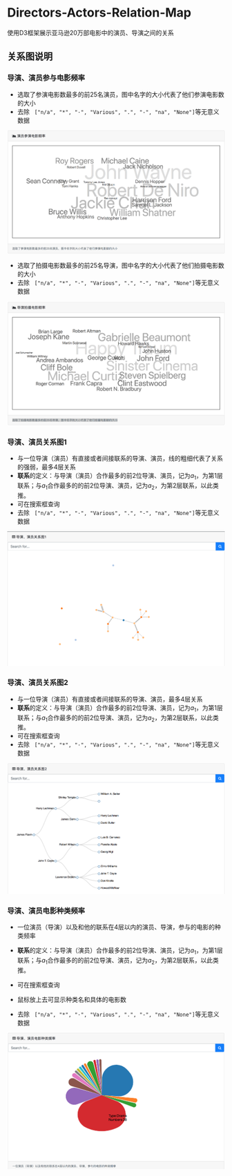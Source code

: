 # Directors-Actors-Relation-Map
使用D3框架展示亚马逊20万部电影中的演员、导演之间的关系

## 关系图说明

### 导演、演员参与电影频率

- 选取了参演电影数最多的前25名演员，图中名字的大小代表了他们参演电影数的大小
- 去除 ` ["n/a", "*", "·", "Various", ".", "-", "na", "None"]`等无意义数据

![1](img/1.png)

- 选取了拍摄电影数最多的前25名导演，图中名字的大小代表了他们拍摄电影数的大小
- 去除 ` ["n/a", "*", "·", "Various", ".", "-", "na", "None"]`等无意义数据

![2](img/2.png)

### 导演、演员关系图1

- 与一位导演（演员）有直接或者间接联系的导演、演员，线的粗细代表了关系的强弱，最多4层关系
- **联系**的定义：与导演（演员）合作最多的前2位导演、演员，记为$a_{1}$，为第1层联系；与$a_{1}$合作最多的的前2位导演、演员，记为$a_{2}$，为第2层联系，以此类推。
- 可在搜索框查询
- 去除 ` ["n/a", "*", "·", "Various", ".", "-", "na", "None"]`等无意义数据

![3](img/3.png)

### 导演、演员关系图2

- 与一位导演（演员）有直接或者间接联系的导演、演员，最多4层关系
- **联系**的定义：与导演（演员）合作最多的前2位导演、演员，记为$a_{1}$，为第1层联系；与$a_{1}$合作最多的的前2位导演、演员，记为$a_{2}$，为第2层联系，以此类推。
- 可在搜索框查询
- 去除 ` ["n/a", "*", "·", "Various", ".", "-", "na", "None"]`等无意义数据

![4](img/4.png)

### 导演、演员电影种类频率

- 一位演员（导演）以及和他的联系在4层以内的演员、导演，参与的电影的种类频率

- **联系**的定义：与导演（演员）合作最多的前2位导演、演员，记为$a_{1}$，为第1层联系；与$a_{1}$合作最多的的前2位导演、演员，记为$a_{2}$，为第2层联系，以此类推。
- 可在搜索框查询
- 鼠标放上去可显示种类名和具体的电影数
- 去除 ` ["n/a", "*", "·", "Various", ".", "-", "na", "None"]`等无意义数据

![5](img/5.png)



